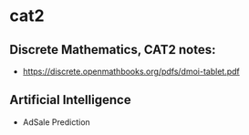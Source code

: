 # cat2
## Discrete Mathematics, CAT2 notes:
- https://discrete.openmathbooks.org/pdfs/dmoi-tablet.pdf

## Artificial Intelligence
- AdSale Prediction
